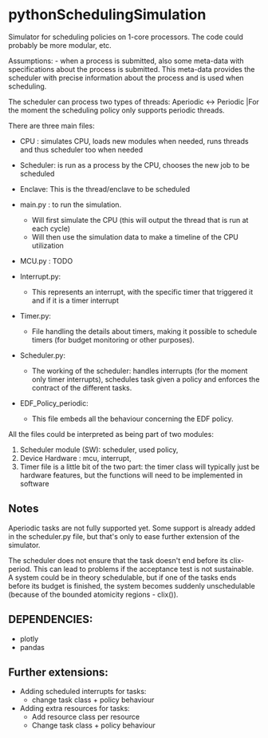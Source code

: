 # pythonSchedulingSimulation

Simulator for scheduling policies on 1-core processors. The code could probably be more modular, etc. 

Assumptions: 
    - when a process is submitted, also some meta-data with specifications about the process is submitted.
    This meta-data provides the scheduler with precise information about the process and is used when scheduling.

The scheduler can process two types of threads: Aperiodic <-> Periodic
|For the moment the scheduling policy only supports periodic threads.

There are three main files:
- CPU : simulates CPU, loads new modules when needed, runs threads and thus scheduler too when needed
- Scheduler: is run as a process by the CPU, chooses the new job to be scheduled
- Enclave: This is the thread/enclave to be scheduled



- main.py : to run the simulation. 
  - Will first simulate the CPU (this will output the thread that is run at each cycle)
  - Will then use the simulation data to make a timeline of the CPU utilization
- MCU.py : TODO
- Interrupt.py:
  - This represents an interrupt, with the specific timer that triggered it and if it is a timer interrupt
- Timer.py:
  - File handling the details about timers, making it possible to schedule timers 
  (for budget monitoring or other purposes). 
- Scheduler.py:
  - The working of the scheduler: handles interrupts (for the moment only timer interrupts), schedules task given 
  a policy and enforces the contract of the different tasks.
- EDF_Policy_periodic: 
  - This file embeds all the behaviour concerning the EDF policy.

All the files could be interpreted as being part of two modules:
1. Scheduler module (SW): scheduler, used policy,
2. Device Hardware : mcu, interrupt, 
3. Timer file is a little bit of the two part: the timer class will typically just be hardware features, 
but the functions will need to be implemented in software

Notes
-
Aperiodic tasks are not fully supported yet. Some support is already added in the scheduler.py file, but that's
only to ease further extension of the simulator. 

The scheduler does not ensure that the task doesn't end before its clix-period. This can lead to problems if the 
acceptance test is not sustainable. A system could be in theory schedulable, but if one of the tasks ends before its
budget is finished, the system becomes suddenly unschedulable (because of the bounded atomicity regions - clix()).

DEPENDENCIES:
-
- plotly
- pandas

Further extensions:
- 
- Adding scheduled interrupts for tasks:
  - change task class + policy behaviour
- Adding extra resources for tasks:
  - Add resource class per resource
  - Change task class + policy behaviour
